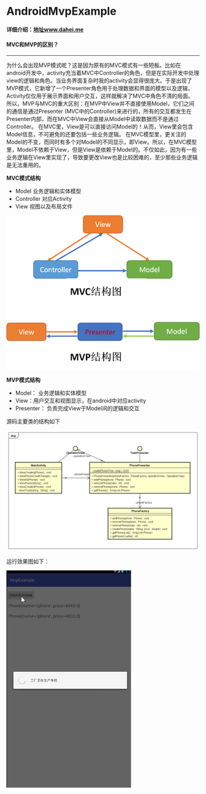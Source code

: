 # AndroidMvpExample
#### 详细介绍：[地址www.dahei.me](http://dahei.me/2016/06/22/mvp/android%20MVP%E6%A8%A1%E5%BC%8F%E4%BB%8B%E7%BB%8D%E4%B8%8E%E5%AE%9E%E6%88%98/)

#### MVC和MVP的区别？

----------
为什么会出现MVP模式呢？这是因为原有的MVC模式有一些短板。比如在android开发中，activity充当着MVC中Controller的角色，但是在实际开发中处理view的逻辑和角色。当业务界面复杂时我的activity会显得很庞大。于是出现了MVP模式，它新增了一个Presenter角色用于处理数据和界面的模型以及逻辑，Activity仅仅用于展示界面和用户交互，这样就解决了MVC中角色不清的局面。
所以，MVP与MVC的重大区别：在MVP中View并不直接使用Model，它们之间的通信是通过Presenter (MVC中的Controller)来进行的，所有的交互都发生在Presenter内部，而在MVC中View会直接从Model中读取数据而不是通过 Controller。
在MVC里，View是可以直接访问Model的！从而，View里会包含Model信息，不可避免的还要包括一些业务逻辑。 在MVC模型里，更关注的Model的不变，而同时有多个对Model的不同显示，即View。所以，在MVC模型里，Model不依赖于View，但是View是依赖于Model的。不仅如此，因为有一些业务逻辑在View里实现了，导致要更改View也是比较困难的，至少那些业务逻辑是无法重用的。

**MVC模式结构**
- Model 业务逻辑和实体模型
- Controller 对应Activity
- View 视图以及布局文件

![Alt text](https://raw.githubusercontent.com/halibobo/BlogImage/master/blog/mvp/mvc_mvp.png)


**MVP模式结构**
- Model： 业务逻辑和实体模型
- View：用户交互和视图显示，在android中对应activity
- Presenter： 负责完成View于Model间的逻辑和交互

源码主要类的结构如下

![Alt text](https://raw.githubusercontent.com/halibobo/BlogImage/master/blog/mvp/ClassDiagram.png)

运行效果图如下：


![Alt text](https://raw.githubusercontent.com/halibobo/BlogImage/master/blog/mvp/mvp.gif)
